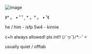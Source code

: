 ![image](https://github.com/user-attachments/assets/67f4a4ea-be2a-4b53-964e-15677ca27a9f)

》* 。 • ˚ ˚ ˛ * 。° 。 • ˚《

he / him - isfp 5w4 - kinnie

c+h always allowed! pls int!!  (ﾉ´ヮ´)ﾉ*:･ﾟ✧

usually quiet / offtab


